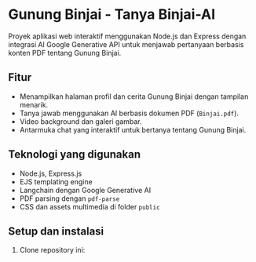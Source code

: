 # Gunung Binjai - Tanya Binjai-AI

Proyek aplikasi web interaktif menggunakan Node.js dan Express dengan integrasi AI Google Generative API untuk menjawab pertanyaan berbasis konten PDF tentang Gunung Binjai.

## Fitur

- Menampilkan halaman profil dan cerita Gunung Binjai dengan tampilan menarik.
- Tanya jawab menggunakan AI berbasis dokumen PDF (`Binjai.pdf`).
- Video background dan galeri gambar.
- Antarmuka chat yang interaktif untuk bertanya tentang Gunung Binjai.
  
## Teknologi yang digunakan

- Node.js, Express.js
- EJS templating engine
- Langchain dengan Google Generative AI
- PDF parsing dengan `pdf-parse`
- CSS dan assets multimedia di folder `public`
  
## Setup dan instalasi

1. Clone repository ini:

